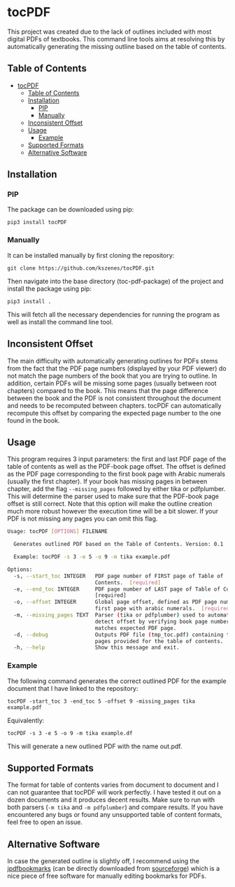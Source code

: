 # tocPDF
This project was created due to the lack of outlines included with most digital PDFs of textbooks.
This command line tools aims at resolving this by automatically generating the missing outline based on the table of contents.

## Table of Contents
- [tocPDF](#tocpdf)
  - [Table of Contents](#table-of-contents)
  - [Installation](#installation)
    - [PIP](#pip)
    - [Manually](#manually)
  - [Inconsistent Offset](#inconsistent-offset)
  - [Usage](#usage)
    - [Example](#example)
  - [Supported Formats](#supported-formats)
  - [Alternative Software](#alternative-software)

## Installation

### PIP

The package can be downloaded using pip:

```shell
pip3 install tocPDF
```

### Manually
It can be installed manually by first cloning the repository:

```shell
git clone https://github.com/kszenes/tocPDF.git
```

Then navigate into the base directory (toc-pdf-package) of the project and install the package using pip:

```shell
pip3 install .
```

This will fetch all the necessary dependencies for running the program as well as install the command line tool.

## Inconsistent Offset
The main difficulty with automatically generating outlines for PDFs stems from the fact that the PDF page numbers (displayed by your PDF viewer) do not match the page numbers of the book that you are trying to outline. In addition, certain PDFs will be missing some pages (usually between root chapters) compared to the book. This means that the page difference between the book and the PDF is not consistent throughout the document and needs to be recomputed between chapters. tocPDF can automatically recompute this offset by comparing the expected page number to the one found in the book.


## Usage
This program requires 3 input parameters: the first and last PDF page of the table of contents as well as the PDF-book page offset. The offset is defined as the PDF page corresponding to the first book page with Arabic numerals (usually the first chapter). If your book has missing pages in between chapter, add the flag `--missing_pages` followed by either tika or pdfplumber. This will determine the parser used to make sure that the PDF-book page offset is still correct. Note that this option will make the outline creation much more robust however the execution time will be a bit slower. If your PDF is not missing any pages you can omit this flag.

```sh
Usage: tocPDF [OPTIONS] FILENAME

  Generates outlined PDF based on the Table of Contents. Version: 0.1

  Example: tocPDF -s 3 -e 5 -o 9 -m tika example.pdf

Options:
  -s, --start_toc INTEGER   PDF page number of FIRST page of Table of
                            Contents.  [required]
  -e, --end_toc INTEGER     PDF page number of LAST page of Table of Contents.
                            [required]
  -o, --offset INTEGER      Global page offset, defined as PDF page number of
                            first page with arabic numerals.  [required]
  -m, --missing_pages TEXT  Parser (tika or pdfplumber) used to automatically
                            detect offset by verifying book page number
                            matches expected PDF page.
  -d, --debug               Outputs PDF file (tmp_toc.pdf) containing the
                            pages provided for the table of contents.
  -h, --help                Show this message and exit.
```


### Example
The following command generates the correct outlined PDF for the example document that I have linked to the repository:
```shell
tocPDF -start_toc 3 -end_toc 5 -offset 9 -missing_pages tika example.pdf
```
Equivalently:

```shell
tocPDF -s 3 -e 5 -o 9 -m tika example.df
```
This will generate a new outlined PDF with the name out.pdf.

## Supported Formats

The format for table of contents varies from document to document and I can not guarantee that tocPDF will work perfectly. I have tested it out on a dozen documents and it produces decent results. Make sure to run with both parsers (`-m tika` and `-m pdfplumber`) and compare results. If you have encountered any bugs or found any unsupported table of content formats, feel free to open an issue.

## Alternative Software
In case the generated outline is slightly off, I recommend using the [jpdfbookmarks](https://github.com/SemanticBeeng/jpdfbookmarks) (can be directly downloaded from [sourceforge](https://sourceforge.net/projects/jpdfbookmarks/)) which is a nice piece of free software for manually editing bookmarks for PDFs.



